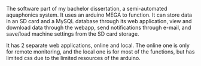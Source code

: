 The software part of my bachelor dissertation, a semi-automated aquaphonics system. It uses an arduino MEGA to function. It can store data in an SD card and a MySQL database through its web application, view and download data through the webapp, send notifications through e-mail, and save/load machine settings from the SD card storage.

It has 2 separate web applications, online and local. The online one is only for remote monitoring, and the local one is for most of the functions, but has limited css due to the limited resources of the arduino.

